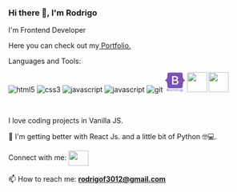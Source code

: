 ### Hi there 👋, I'm Rodrigo
I'm Frontend Developer 

<!--
**RodrigoFdz01/RodrigoFDZ01** is a ✨ _special_ ✨ repository because its `README.md` (this file) appears on your GitHub profile.

Here are some ideas to get you started:

- 🔭 I’m currently working on ...
- 🌱 I’m currently learning ...
- 👯 I’m looking to collaborate on ...
- 🤔 I’m looking for help with ...
- 💬 Ask me about ...
- 📫 How to reach me: ...
- 😄 Pronouns: ...
- ⚡ Fun fact: ...
-->

Here you can check out my<a href="https://rodrigofdz-portfolio.vercel.app/" rel=""> Portfolio.</a>

Languages and Tools:

<img src="https://cdn.jsdelivr.net/gh/devicons/devicon/icons/html5/html5-original-wordmark.svg" alt="html5" width="40" height="40" style="max-width: 100%;"> <img src="https://cdn.jsdelivr.net/gh/devicons/devicon/icons/css3/css3-original-wordmark.svg" alt="css3" width="40" height="40" style="max-width: 100%;"> <img src="https://cdn.jsdelivr.net/gh/devicons/devicon/icons/javascript/javascript-original.svg" alt="javascript" width="40" height="40" style="max-width: 100%;"> <img src="https://cdn.jsdelivr.net/gh/devicons/devicon/icons/react/react-original.svg" alt="javascript" width="40" height="40" style="max-width: 100%;"/> <img src="https://camo.githubusercontent.com/fbfcb9e3dc648adc93bef37c718db16c52f617ad055a26de6dc3c21865c3321d/68747470733a2f2f7777772e766563746f726c6f676f2e7a6f6e652f6c6f676f732f6769742d73636d2f6769742d73636d2d69636f6e2e737667" alt="git" width="40" height="40" data-canonical-src="https://www.vectorlogo.zone/logos/git-scm/git-scm-icon.svg" style="max-width: 100%;"> <img src="https://raw.githubusercontent.com/devicons/devicon/master/icons/bootstrap/bootstrap-plain-wordmark.svg" alt="bootstrap" width="40" height="40" style="max-width: 100%;"> <img src="https://cdn.jsdelivr.net/gh/devicons/devicon/icons/linux/linux-original.svg" width="40" height="40" style="max-width: 100%;" /> <img src="https://cdn.jsdelivr.net/gh/devicons/devicon/icons/vscode/vscode-original.svg"  width="40" height="40" style="max-width: 100%;"/>

<br>

  I love coding projects in Vanilla JS.
 
 🌱 I'm getting better with React Js. and a little bit of Python 🤓💻.
 
Connect with me: <a href="https://www.linkedin.com/in/fernandezrodrigoin/"> <img align="center" src="https://cdn.jsdelivr.net/gh/devicons/devicon/icons/linkedin/linkedin-original.svg"  height="30" width="40" style="max-width: 100%;"></a>
 <br>
 <br>
 📫 How to reach me: <strong> <a href="mailto:rodrigof3012@gmail.com">rodrigof3012@gmail.com</a> <strong>
 
 
 
 

  
